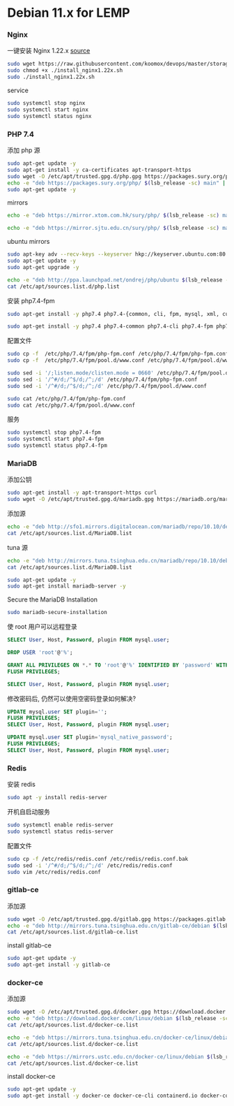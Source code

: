 # Debian 11.x for LEMP         
### Nginx        
一键安装 Nginx 1.22.x [source](/storage/linux/scripts/nginx/install_nginx1.22x.sh)         
```sh
sudo wget https://raw.githubusercontent.com/koomox/devops/master/storage/linux/scripts/nginx/install_nginx1.22x.sh
sudo chmod +x ./install_nginx1.22x.sh
sudo ./install_nginx1.22x.sh
```
service       
```sh
sudo systemctl stop nginx
sudo systemctl start nginx
sudo systemctl status nginx
```
### PHP 7.4        
添加 php 源        
```sh
sudo apt-get update -y
sudo apt-get install -y ca-certificates apt-transport-https
sudo wget -O /etc/apt/trusted.gpg.d/php.gpg https://packages.sury.org/php/apt.gpg
echo -e "deb https://packages.sury.org/php/ $(lsb_release -sc) main" | sudo tee /etc/apt/sources.list.d/php.list
sudo apt-get update -y
```
mirrors             
```sh
echo -e "deb https://mirror.xtom.com.hk/sury/php/ $(lsb_release -sc) main" | sudo tee /etc/apt/sources.list.d/php.list
```
```sh
echo -e "deb https://mirror.sjtu.edu.cn/sury/php/ $(lsb_release -sc) main" | sudo tee /etc/apt/sources.list.d/php.list
```
ubuntu mirrors                   
```sh
sudo apt-key adv --recv-keys --keyserver hkp://keyserver.ubuntu.com:80 0x4F4EA0AAE5267A6C
sudo apt-get update -y
sudo apt-get upgrade -y

echo -e "deb http://ppa.launchpad.net/ondrej/php/ubuntu $(lsb_release -sc) main\ndeb-src http://ppa.launchpad.net/ondrej/php/ubuntu $(lsb_release -sc) main" | sudo tee /etc/apt/sources.list.d/php.list
cat /etc/apt/sources.list.d/php.list
```
安装 php7.4-fpm  
```sh
sudo apt-get install -y php7.4 php7.4-{common, cli, fpm, mysql, xml, curl, mbstring, zip, bz2, bcmath, gd, intl}
````         
```sh
sudo apt-get install -y php7.4 php7.4-common php7.4-cli php7.4-fpm php7.4-mysql php7.4-xml php7.4-curl php7.4-mbstring php7.4-zip php7.4-bz2 php7.4-bcmath php7.4-gd php7.4-intl
```
配置文件          
```sh
sudo cp -f  /etc/php/7.4/fpm/php-fpm.conf /etc/php/7.4/fpm/php-fpm.conf.bak
sudo cp -f  /etc/php/7.4/fpm/pool.d/www.conf /etc/php/7.4/fpm/pool.d/www.conf.bak

sudo sed -i '/;listen.mode/clisten.mode = 0660' /etc/php/7.4/fpm/pool.d/www.conf
sudo sed -i '/^#/d;/^$/d;/^;/d' /etc/php/7.4/fpm/php-fpm.conf
sudo sed -i '/^#/d;/^$/d;/^;/d' /etc/php/7.4/fpm/pool.d/www.conf

sudo cat /etc/php/7.4/fpm/php-fpm.conf
sudo cat /etc/php/7.4/fpm/pool.d/www.conf
```
服务             
```sh
sudo systemctl stop php7.4-fpm
sudo systemctl start php7.4-fpm
sudo systemctl status php7.4-fpm
```
### MariaDB           
添加公钥       
```sh
sudo apt-get install -y apt-transport-https curl
sudo wget -O /etc/apt/trusted.gpg.d/mariadb.gpg https://mariadb.org/mariadb_release_signing_key.pgp
```
添加源       
```sh
echo -e "deb http://sfo1.mirrors.digitalocean.com/mariadb/repo/10.10/debian $(lsb_release -sc) main" | sudo tee /etc/apt/sources.list.d/MariaDB.list
cat /etc/apt/sources.list.d/MariaDB.list
```
tuna 源       
```sh
echo -e "deb http://mirrors.tuna.tsinghua.edu.cn/mariadb/repo/10.10/debian $(lsb_release -sc) main" | sudo tee /etc/apt/sources.list.d/MariaDB.list
cat /etc/apt/sources.list.d/MariaDB.list
```
```sh
sudo apt-get update -y
sudo apt-get install mariadb-server -y
```
Secure the MariaDB Installation            
```sh
sudo mariadb-secure-installation
```
使 root 用户可以远程登录        
```sql
SELECT User, Host, Password, plugin FROM mysql.user;

DROP USER 'root'@'%';

GRANT ALL PRIVILEGES ON *.* TO 'root'@'%' IDENTIFIED BY 'password' WITH GRANT OPTION;
FLUSH PRIVILEGES;

SELECT User, Host, Password, plugin FROM mysql.user;
```
修改密码后, 仍然可以使用空密码登录如何解决?           
```sql
UPDATE mysql.user SET plugin='';
FLUSH PRIVILEGES;
SELECT User, Host, Password, plugin FROM mysql.user;
```
```sql
UPDATE mysql.user SET plugin='mysql_native_password';
FLUSH PRIVILEGES;
SELECT User, Host, Password, plugin FROM mysql.user;
```
### Redis         
安装 redis       
```sh
sudo apt -y install redis-server
```
开机自启动服务       
```sh
sudo systemctl enable redis-server
sudo systemctl status redis-server
```
配置文件       
```sh
sudo cp -f /etc/redis/redis.conf /etc/redis/redis.conf.bak
sudo sed -i '/^#/d;/^$/d;/^;/d' /etc/redis/redis.conf
sudo vim /etc/redis/redis.conf
```
### gitlab-ce         
添加源          
```sh
sudo wget -O /etc/apt/trusted.gpg.d/gitlab.gpg https://packages.gitlab.com/gpg.key
echo -e "deb http://mirrors.tuna.tsinghua.edu.cn/gitlab-ce/debian $(lsb_release -sc) main" | sudo tee /etc/apt/sources.list.d/gitlab-ce.list
cat /etc/apt/sources.list.d/gitlab-ce.list
```
install gitlab-ce             
```sh
sudo apt-get update -y
sudo apt-get install -y gitlab-ce
```
### docker-ce        
添加源         
```sh
sudo wget -O /etc/apt/trusted.gpg.d/docker.gpg https://download.docker.com/linux/debian/gpg
echo -e "deb https://download.docker.com/linux/debian $(lsb_release -sc) stable" | sudo tee /etc/apt/sources.list.d/docker-ce.list
cat /etc/apt/sources.list.d/docker-ce.list
```
```sh
echo -e "deb https://mirrors.tuna.tsinghua.edu.cn/docker-ce/linux/debian $(lsb_release -sc) stable" | sudo tee /etc/apt/sources.list.d/docker-ce.list
cat /etc/apt/sources.list.d/docker-ce.list
```
```sh
echo -e "deb https://mirrors.ustc.edu.cn/docker-ce/linux/debian $(lsb_release -sc) stable" | sudo tee /etc/apt/sources.list.d/docker-ce.list
cat /etc/apt/sources.list.d/docker-ce.list
```
install docker-ce         
```sh
sudo apt-get update -y
sudo apt-get install -y docker-ce docker-ce-cli containerd.io docker-compose-plugin
```